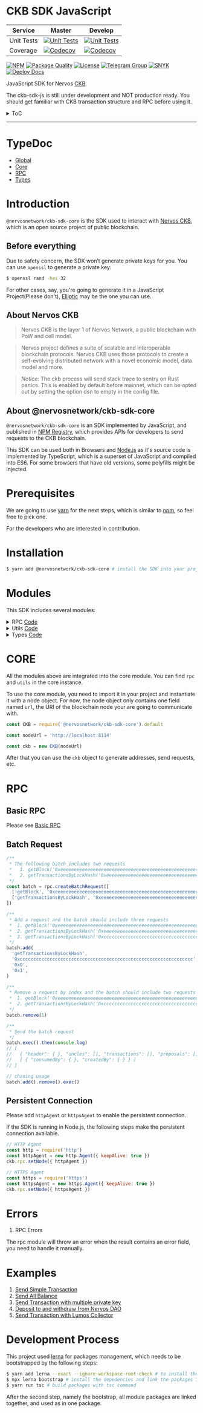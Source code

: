 # CKB SDK JavaScript

| Service  | Master                                                                                                                                                   | Develop                                                                                                                                                    |
| -------- | -------------------------------------------------------------------------------------------------------------------------------------------------------- | ---------------------------------------------------------------------------------------------------------------------------------------------------------- |
| Unit Tests   | [![Unit Tests](https://github.com/nervosnetwork/ckb-sdk-js/workflows/Unit%20Tests/badge.svg?branch=master)](https://github.com/nervosnetwork/ckb-sdk-js/actions?query=branch%3Amaster+workflow%3A%22Unit+Tests%22)                      | [![Unit Tests](https://github.com/nervosnetwork/ckb-sdk-js/workflows/Unit%20Tests/badge.svg?branch=develop)](https://github.com/nervosnetwork/ckb-sdk-js/actions?query=branch%3Adevelop+workflow%3A%22Unit+Tests%22)                       |
| Coverage | [![Codecov](https://codecov.io/gh/nervosnetwork/ckb-sdk-js/branch/master/graph/badge.svg)](https://codecov.io/gh/nervosnetwork/ckb-sdk-js/branch/master) | [![Codecov](https://codecov.io/gh/nervosnetwork/ckb-sdk-js/branch/develop/graph/badge.svg)](https://codecov.io/gh/nervosnetwork/ckb-sdk-js/branch/develop) |

[![NPM](https://img.shields.io/npm/v/@nervosnetwork/ckb-sdk-core/latest.svg)](https://www.npmjs.com/package/@nervosnetwork/ckb-sdk-core)
[![Package Quality](https://npm.packagequality.com/shield/%40nervosnetwork%2Fckb-sdk-core.svg)](https://packagequality.com/#?package=@nervosnetwork/ckb-sdk-core)
[![License](https://img.shields.io/npm/l/@nervosnetwork/ckb-sdk-core.svg)](./LICENSE)
[![Telegram Group](https://cdn.rawgit.com/Patrolavia/telegram-badge/8fe3382b/chat.svg)](https://t.me/nervos_ckb_dev)
[![SNYK](https://github.com/nervosnetwork/ckb-sdk-js/workflows/SNYK/badge.svg)](https://github.com/nervosnetwork/ckb-sdk-js/actions?query=workflow%3ASNYK)
[![Deploy Docs](https://github.com/nervosnetwork/ckb-sdk-js/workflows/Deploy%20Docs/badge.svg)](https://nervosnetwork.github.io/ckb-sdk-js/classes/ckb.html)

JavaScript SDK for Nervos [CKB](https://github.com/nervosnetwork/ckb).

The ckb-sdk-js is still under development and NOT production ready. You should get familiar with CKB transaction structure and RPC before using it.

<details>
<summary>ToC</summary>
<p>

- [Type Doc](#typedoc)
- [Introduction](#introduction)
- [Prerequisites](#prerequisites)
- [Installation](#installation)
- [Modules](#modules)
- [CORE](#core)
- [RPC](#rpc)
- [Errors](#errors)
- [Examples](#examples)
- [Development Process](#development-process)

<p>
</details>

---

# TypeDoc

- [Global](https://nervosnetwork.github.io/ckb-sdk-js/globals.html)
- [Core](https://nervosnetwork.github.io/ckb-sdk-js/classes/ckb.html)
- [RPC](https://nervosnetwork.github.io/ckb-sdk-js/classes/ckbrpc.html)
- [Types](https://nervosnetwork.github.io/ckb-sdk-js/modules/ckbcomponents.html)

# Introduction

`@nervosnetwork/ckb-sdk-core` is the SDK used to interact with [Nervos CKB](https://github.com/nervosnetwork/ckb), which is an open source project of public blockchain.

## Before everything

Due to safety concern, the SDK won’t generate private keys for you. You can use `openssl` to generate a private key:

```sh
$ openssl rand -hex 32
```

For other cases, say, you're going to generate it in a JavaScript Project(Please don't), [Elliptic](https://github.com/indutny/elliptic/) may be the one you can use.

## About Nervos CKB

> Nervos CKB is the layer 1 of Nervos Network, a public blockchain with PoW and cell model.

> Nervos project defines a suite of scalable and interoperable blockchain protocols. Nervos CKB uses those protocols to create a self-evolving distributed network with a novel economic model, data model and more.

> _Notice:_ The ckb process will send stack trace to sentry on Rust panics. This is enabled by default before mainnet, which can be opted out by setting the option dsn to empty in the config file.

## About @nervosnetwork/ckb-sdk-core

`@nervosnetwork/ckb-sdk-core` is an SDK implemented by JavaScript, and published in [NPM Registry](https://www.npmjs.com/package/@nervosnetwork/ckb-sdk-core/), which provides APIs for developers to send requests to the CKB blockchain.

This SDK can be used both in Browsers and [Node.js](https://nodejs.org) as it's source code is implemented by TypeScript, which is a superset of JavaScript and compiled into ES6. For some browsers that have old versions, some polyfills might be injected.

# Prerequisites

We are going to use [yarn](https://yarnpkg.com/) for the next steps, which is similar to [npm](https://npmjs.com), so feel free to pick one.

For the developers who are interested in contribution.

# Installation

```sh
$ yarn add @nervosnetwork/ckb-sdk-core # install the SDK into your project
```

# Modules

This SDK includes several modules:

<details>
<summary>
  RPC <a href="https://github.com/nervosnetwork/ckb-sdk-js/tree/develop/packages/ckb-sdk-rpc" alt="rpc">Code</a>
</summary>
<dd>

Used to send RPC request to the CKB, the list could be found in [CKB Project](https://github.com/nervosnetwork/ckb/blob/develop/util/jsonrpc-types/src/blockchain.rs)

Interfaces could be found in `DefaultRPC` class in this module.

</dd>

</details>

<details>
<summary>
  Utils <a href="https://github.com/nervosnetwork/ckb-sdk-js/tree/develop/packages/ckb-sdk-utils" alt="utils">Code</a>
</summary>
<dd>

The Utils module provides useful methods for other modules.

</dd>
</details>

<details>
<summary>
  Types <a href="https://github.com/nervosnetwork/ckb-sdk-js/tree/develop/packages/ckb-types" alt="types">Code</a>
</summary>
<dd>

The Types module used to provide the type definition of CKB Components according to the [CKB Project](https://github.com/nervosnetwork/ckb/blob/develop/util/jsonrpc-types/src/blockchain.rs).

CKB Project compiles to the snake case convetion, which listed in the types/CKB_RPC in the RPC module.

TypeScript compiles to the PascalCase convention, which listed in this module.

</dd>
</details>

# CORE

All the modules above are integrated into the core module. You can find `rpc` and `utils` in the core instance.

To use the core module, you need to import it in your project and instantiate it with a node object. For now, the node object only contains one field named `url`, the URI of the blockchain node your are going to communicate with.

```javascript
const CKB = require('@nervosnetwork/ckb-sdk-core').default

const nodeUrl = 'http://localhost:8114'

const ckb = new CKB(nodeUrl)
```

After that you can use the `ckb` object to generate addresses, send requests, etc.

# RPC

## Basic RPC

Please see [Basic RPC](https://github.com/nervosnetwork/ckb-sdk-js/blob/develop/packages/ckb-sdk-rpc/src/Base.ts#L156)

## Batch Request

```javascript
/**
 * The following batch includes two requests
 *   1. getBlock('0xeeeeeeeeeeeeeeeeeeeeeeeeeeeeeeeeeeeeeeeeeeeeeeeeeeeeeeeeeeeeeeee')
 *   2. getTransactionsByLockHash('0xeeeeeeeeeeeeeeeeeeeeeeeeeeeeeeeeeeeeeeeeeeeeeeeeeeeeeeeeeeeeeeee', '0x0', '0x1)
 */
const batch = rpc.createBatchRequest([
  ['getBlock', '0xeeeeeeeeeeeeeeeeeeeeeeeeeeeeeeeeeeeeeeeeeeeeeeeeeeeeeeeeeeeeeeee'],
  ['getTransactionsByLockHash', '0xeeeeeeeeeeeeeeeeeeeeeeeeeeeeeeeeeeeeeeeeeeeeeeeeeeeeeeeeeeeeeeee', '0x0', '0x1'],
])

/**
 * Add a request and the batch should include three requests
 *  1. getBlock('0xeeeeeeeeeeeeeeeeeeeeeeeeeeeeeeeeeeeeeeeeeeeeeeeeeeeeeeeeeeeeeeee')
 *  2. getTransactionsByLockHash('0xeeeeeeeeeeeeeeeeeeeeeeeeeeeeeeeeeeeeeeeeeeeeeeeeeeeeeeeeeeeeeeee', '0x0', '0x1)
 *  3. getTransactionsByLockHash('0xcccccccccccccccccccccccccccccccccccccccccccccccccccccccccccccccc', '0x0', '0x1)
 */
batch.add(
  'getTransactionsByLockHash',
  '0xcccccccccccccccccccccccccccccccccccccccccccccccccccccccccccccccc',
  '0x0',
  '0x1',
)

/**
 * Remove a request by index and the batch should include two requests
 *  1. getBlock('0xeeeeeeeeeeeeeeeeeeeeeeeeeeeeeeeeeeeeeeeeeeeeeeeeeeeeeeeeeeeeeeee')
 *  2. getTransactionsByLockHash('0xcccccccccccccccccccccccccccccccccccccccccccccccccccccccccccccccc', '0x0', '0x1)
 */
batch.remove(1)

/**
 * Send the batch request
 */
batch.exec().then(console.log)
// [
//   { "header": { }, "uncles": [], "transactions": [], "proposals": [] },
//   [ { "consumedBy": { }, "createdBy": { } } ]
// ]

// chaning usage
batch.add().remove().exec()
```

## Persistent Connection

Please add `httpAgent` or `httpsAgent` to enable the persistent connection.

If the SDK is running in Node.js, the following steps make the persistent connection available.

```javascript
// HTTP Agent
const http = require('http')
const httpAgent = new http.Agent({ keepAlive: true })
ckb.rpc.setNode({ httpAgent })

// HTTPS Agent
const https = require('https')
const httpsAgent = new https.Agent({ keepAlive: true })
ckb.rpc.setNode({ httpsAgent })
```

# Errors

1. RPC Errors

The rpc module will throw an error when the result contains an error field, you need to handle it manually.

# Examples

1. [Send Simple Transaction](https://github.com/nervosnetwork/ckb-sdk-js/blob/develop/packages/ckb-sdk-core/examples/sendSimpleTransaction.js)
2. [Send All Balance](https://github.com/nervosnetwork/ckb-sdk-js/blob/develop/packages/ckb-sdk-core/examples/sendAllBalance.js)
3. [Send Transaction with multiple private key](https://github.com/nervosnetwork/ckb-sdk-js/blob/develop/packages/ckb-sdk-core/examples/sendTransactionWithMultiplePrivateKey.js)
4. [Deposit to and withdraw from Nervos DAO](https://github.com/nervosnetwork/ckb-sdk-js/blob/develop/packages/ckb-sdk-core/examples/nervosDAO.js)
5. [Send Transaction with Lumos Collector](https://github.com/nervosnetwork/ckb-sdk-js/blob/develop/packages/ckb-sdk-core/examples/sendTransactionWithLumosCollector.js)

# Development Process

This project used [lerna](https://github.com/lerna/lerna/) for packages management, which needs to be bootstrapped by the following steps:

```sh
$ yarn add lerna --exact --ignore-workspace-root-check # to install the lerna package in this project, could be skipped if the lerna has been installed globally
$ npx lerna bootstrap # install the depedencies and link the packages in the project
$ yarn run tsc # build packages with tsc command
```

After the second step, namely the bootstrap, all module packages are linked together, and used as in one package.
